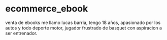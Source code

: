 # ecommerce_ebook
venta de ebooks 
me llamo lucas barria, tengo 18 años, apasionado por los autos y todo deporte motor, jugador frustrado de basquet con aspiracion a ser entrenador. 
